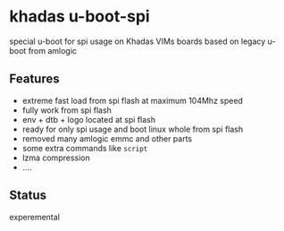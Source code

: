 # khadas u-boot-spi

special u-boot for spi usage on Khadas VIMs boards based on legacy u-boot from amlogic

## Features

+ extreme fast load from spi flash at maximum 104Mhz speed
+ fully work from spi flash
+ env + dtb + logo  located at spi flash
+ ready for only spi usage and boot linux whole from spi flash
+ removed many amlogic emmc and other parts
+ some extra commands like `script`
+ lzma compression
+ ....

## Status 

experemental

